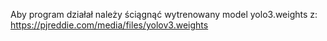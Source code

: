 Aby program działał należy ściągnąć wytrenowany model yolo3.weights z:
https://pjreddie.com/media/files/yolov3.weights